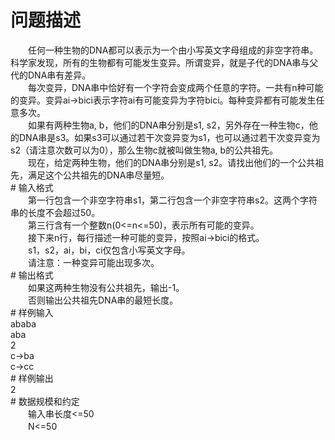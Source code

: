 <div id="pcont1" style="margin-top:20px; display:block;">

# 问题描述

<div class="pdcont">　　任何一种生物的DNA都可以表示为一个由小写英文字母组成的非空字符串。科学家发现，所有的生物都有可能发生变异。所谓变异，就是子代的DNA串与父代的DNA串有差异。<br/>
　　每次变异，DNA串中恰好有一个字符会变成两个任意的字符。一共有n种可能的变异。变异ai-&gt;bici表示字符ai有可能变异为字符bici。每种变异都有可能发生任意多次。<br/>
　　如果有两种生物a,  b，他们的DNA串分别是s1,  s2，另外存在一种生物c，他的DNA串是s3。如果s3可以通过若干次变异变为s1，也可以通过若干次变异变为s2（请注意次数可以为0），那么生物c就被叫做生物a, b的公共祖先。<br/>
　　现在，给定两种生物，他们的DNA串分别是s1, s2。请找出他们的一个公共祖先，满足这个公共祖先的DNA串尽量短。</div>
# 输入格式

<div class="pdcont">　　第一行包含一个非空字符串s1，第二行包含一个非空字符串s2。这两个字符串的长度不会超过50。<br/>
　　第三行含有一个整数n(0&lt;=n&lt;=50)，表示所有可能的变异。<br/>
　　接下来n行，每行描述一种可能的变异，按照ai-&gt;bici的格式。<br/>
　　s1，s2，ai，bi，ci仅包含小写英文字母。<br/>
　　请注意：一种变异可能出现多次。</div>
# 输出格式

<div class="pdcont">　　如果这两种生物没有公共祖先，输出-1。<br/>
　　否则输出公共祖先DNA串的最短长度。</div>
# 样例输入

<div class="pddata">ababa<br/>
aba<br/>
2<br/>
c-&gt;ba<br/>
c-&gt;cc</div>
# 样例输出

<div class="pddata">2</div>
# 数据规模和约定

<div class="pdcont">　　输入串长度&lt;=50<br/>
　　N&lt;=50</div>

</div>